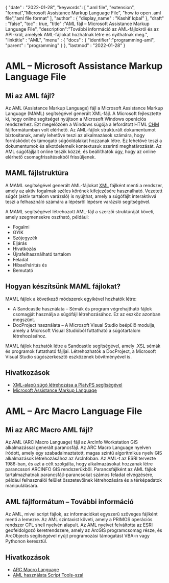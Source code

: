 
{
  "date" : "2022-01-28",
  "keywords": [ ".aml file", "extension", "format","Microsoft Assistance Markup Language File", "how to open .aml file","aml file format" ],
  "author" : {
    "display_name" : "Kashif Iqbal"
},
  "draft" : "false",
  "toc" : true,
  "title" :"AML fájl – Microsoft Assistance Markup Language File",
  "description":"További információ az AML-fájlokról és az API-król, amelyek AML-fájlokat hozhatnak létre és nyithatnak meg.",
  "linktitle" : "AML",
  "menu" : {
    "docs" : {
      "identifier":"programming-aml",
      "parent" : "programming"
}
},
  "lastmod" : "2022-01-28"
}

# AML – Microsoft Assistance Markup Language File

## Mi az AML fájl?

Az AML (Assistance Markup Language) fájl a Microsoft Assistance Markup Language (MAML) segítségével generált XML-fájl. A Microsoft fejlesztette ki, hogy online segítséget nyújtson a Microsoft Windows operációs rendszerhez. Ezt megelőzően a Windows súgója a lefordított HTML [CHM](/hu/web/chm/) fájlformátumban volt elérhető. Az AML-fájlok strukturált dokumentumot biztosítanak, amely lehetővé teszi az alkalmazások számára, hogy forráskódot és támogató súgóoldalakat hozzanak létre. Ez lehetővé teszi a dokumentumok és alkotóelemeik kontextusuk szerinti meghatározását. Az AML súgófájljait online teszik közzé, és beállíthatók úgy, hogy az online elérhető csomagfrissítésekből frissüljenek.

## MAML fájlstruktúra

A MAML segítségével generált AML-fájlokat [XML](/hu/web/xml/) fájlként menti a rendszer, amely az aktív fogalmak széles körének kifejezésére használható. Vezetett súgót (aktív tartalom varázsló) is nyújthat, amely a súgófájlt interaktívvá teszi a felhasználó számára a lépésről lépésre varázsló segítségével.

A MAML segítségével létrehozott AML-fájl a szerzői struktúráját követi, amely szegmensekre osztható, például:

* Fogalmi
* GYIK
* Szójegyzék
* Eljárás
* Hivatkozás
* Újrafelhasználható tartalom
* Feladat
* Hibaelhárítás és
* Bemutató

## Hogyan készítsünk MAML fájlokat?

MAML fájlok a következő módszerek egyikével hozhatók létre:

* A Sandcastle használata – Sémák és program végrehajtható fájlok csomagját használja a súgófájl létrehozásához. Ez az eszköz azonban megszűnt.
* DocProject használata – A Microsoft Visual Studio beépülő modulja, amely a Microsoft Visual Studióból futtatható a súgótartalom létrehozásához.

MAML fájlok hozhatók létre a Sandcastle segítségével, amely .XSL sémák és programok futtatható fájljai. Létrehozhatók a DocProject, a Microsoft Visual Studio súgószerkesztő eszközének bővítményével is.

## Hivatkozások

* [XML-alapú súgó létrehozása a PlatyPS segítségével](https://learn.microsoft.com/en-us/powershell/utility-modules/platyps/create-help-using-platyps?view=ps-modules)
* [Microsoft Assistance Markup Language](https://en.wikipedia.org/wiki/Microsoft_Assistance_Markup_Language)

# AML – Arc Macro Language File

## Mi az ARC Macro AML fájl?

Az AML (ARC Macro Language) fájl az ArcInfo Workstation GIS alkalmazással generált parancsfájl. Az ARC Macro Language nyelven íródott, amely egy szabadalmaztatott, magas szintű algoritmikus nyelv GIS alkalmazások létrehozásához az ArcInfoban. Az AML-t az ESRI tervezte 1986-ban, és azt a célt szolgálta, hogy alkalmazásokat hozzanak létre parancssori ARCINFO GIS rendszerükből. Parancsfájlként az AML fájlok tartalmazhatnak parancsfájl-parancsokat számos feladat elvégzésére, például felhasználói felület összetevőinek létrehozására és a térképadatok manipulálására.

## AML fájlformátum – További információ

Az AML, mivel script fájlok, az információkat egyszerű szöveges fájlként menti a lemezre. Az AML szintaxist követi, amely a PRIMOS operációs rendszer CPL shell nyelvén alapult. Az AML nyelvet felváltotta az ESRI geofeldolgozó keretrendszere, amely az ArcGIS programcsomag része, és ArcObjects segítségével nyújt programozási támogatást VBA-n vagy Pythonon keresztül.

## Hivatkozások

* [ARC Macro Language](https://en.wikipedia.org/wiki/ARC_Macro_Language)
* [AML használata Script Tools-szal](https://desktop.arcgis.com/en/arcmap/latest/analyze/creating-tools/using-amls-with-script-tools.htm)

